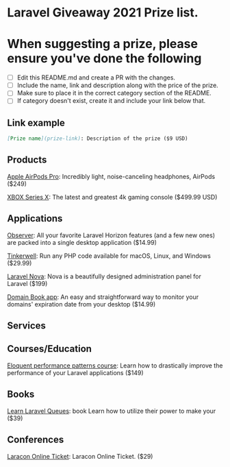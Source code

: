 # Laravel Giveaway 2021 Prize list.

# When suggesting a prize, please ensure you've done the following
- [ ] Edit this README.md and create a PR with the changes.
- [ ] Include the name, link and description along with the price of the prize.
- [ ] Make sure to place it in the correct category section of the README.
- [ ] If category doesn't exist, create it and include your link below that.

## Link example
```markdown
[Prize name](prize-link): Description of the prize ($9 USD)
```


## Products
[ Apple AirPods Pro](https://www.apple.com/shop/product/MWP22AM/A/airpods-pro): Incredibly light, noise-canceling headphones, AirPods ($249)

[XBOX Series X](https://www.xbox.com/en-US/consoles/xbox-series-x): The latest and greatest 4k gaming console ($499.99 USD)


## Applications

[Observer](https://observer.dev/): All your favorite Laravel Horizon features (and a few new ones) are packed into a single desktop application ($14.99)

[Tinkerwell](https://tinkerwell.app/): Run any PHP code available for macOS, Linux, and Windows ($29.99)

[Laravel Nova](https://nova.laravel.com/): Nova is a beautifully designed administration panel for Laravel ($199)

[Domain Book app](https://domainbook.dev/): An easy and straightforward way to monitor your domains' expiration date from your desktop ($14.99)

## Services


## Courses/Education
[Eloquent performance patterns course](https://eloquent-course.reinink.ca/): Learn how to drastically improve the performance of your Laravel applications ($149)

## Books

[Learn Laravel Queues](https://learn-laravel-queues.com/): book Learn how to utilize their power to make your ($39)

## Conferences

[Laracon Online Ticket](https://laracon.net/): Laracon Online Ticket. ($29)
